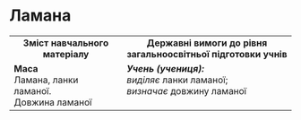 # Ламана
<table>
  <tr>
    <td width="40%" align="center"><b>Зміст навчального матеріалу<b></td>
    <td width="60%" align="center"><b>Державні вимоги до рівня загальноосвітньої підготовки учнів</b></td>
  </tr>
  <tr>
    <td width="40%" style="vertical-align:top !important;"><b>Маса</b><br>
Ламана, ланки ламаної.<br> 
Довжина ламаної<br></td>
    <td width="60%" style="vertical-align:top !important;"><i><b>Учень (учениця):</b></i><br>
<i>виділяє</i> ланки ламаної;<br>
<i>визначає</i> довжину ламаної<br></td>
  </tr>
</table>
